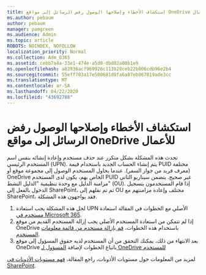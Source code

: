 ```yaml
---
title: استكشاف الأخطاء وإصلاحها الوصول رفض الرسائل إلى مواقع OneDrive للأعمال
ms.author: pebaum
author: pebaum
manager: pamgreen
ms.audience: Admin
ms.topic: article
ROBOTS: NOINDEX, NOFOLLOW
localization_priority: Normal
ms.collection: Adm_O365
ms.assetid: cebb7a4a-33e1-474e-a5d0-dbd02a80b1e9
ms.openlocfilehash: a83936acf969926c113b28ceb22b006cdb96e2b4
ms.sourcegitcommit: 55eff703a17e500681d8fa6a87eb067019ade3cc
ms.translationtype: MT
ms.contentlocale: ar-SA
ms.lasthandoff: 04/22/2020
ms.locfileid: "43692788"
---
```

# <a name="troubleshooting-access-denied-messages-to-onedrive-for-business-sites"></a>استكشاف الأخطاء وإصلاحها الوصول رفض الرسائل إلى مواقع OneDrive للأعمال

تحدث هذه المشكلة بشكل متكرر عند حذف مستخدم وإعادة إنشائه بنفس اسم المستخدم الرئيسي (UPN). يتم إنشاء الحساب الجديد باستخدام قيمة PUID مختلفة (معرف فريد من جواز السفر). عندما يحاول المستخدم الوصول إلى مجموعة موقع أو OneDrive الخاص بهم، يكون لدى المستخدم PUID غير صحيح. يتضمن سيناريو الثاني مزامنة الدليل مع وحدة تنظيمية "الدليل النشط" (OU). إذا قام المستخدمون بتسجيل الدخول بالفعل إلى SharePoint، ثم تم نقلهم إلى OU مختلف وإعادة مزامنتهم مع SharePoint، فقد يواجهون هذه المشكلة.

1. لحل هذه المشكلة يجب استعادة UPN الأصلي مع الخطوات في المقالة استعادة [مستخدم في Microsoft 365](https://docs.microsoft.com/office365/admin/add-users/restore-user?view=o365-worldwide).
2. إذا لم تتمكن من استعادة المستخدم الأصلي يجب إزالة المستخدم القديم من موقع OneDrive باستخدام هذه الخطوات، [قم بإزالة مستخدم من قائمة معلومات المستخدم](). 
3. بعد الانتهاء من ذلك، يمكنك التحقق من أن المستخدم لديه حقوق المسؤول إلى موقع OneDrive باتباع الخطوات لإضافة [المسؤول لـ OneDrive للمستخدم](https://docs.microsoft.com/sharepoint/manage-user-profiles)

لمزيد من المعلومات حول مستويات الأذونات، راجع المقالة، [فهم مستويات الأذونات في SharePoint](https://docs.microsoft.com/sharepoint/understanding-permission-levels).
